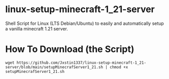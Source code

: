 # linux-setup-minecraft-1_21-server
Shell Script for Linux (LTS Debian/Ubuntu) to easily and automatically setup a vanilla minecraft 1.21 server.

# How To Download (the Script)
```wget https://github.com/Jxstin1337/linux-setup-minecraft-1_21-server/blob/main/setupMinecrafServer1_21.sh | chmod +x setupMinecrafServer1_21.sh```
